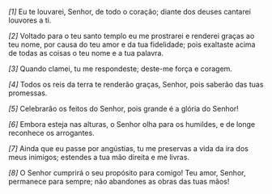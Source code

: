 *[1]* Eu te louvarei, Senhor, de todo o coração; diante dos deuses cantarei louvores a ti.

*[2]* Voltado para o teu santo templo eu me prostrarei e renderei graças ao teu nome, por causa do teu amor e da tua fidelidade; pois exaltaste acima de todas as coisas o teu nome e a tua palavra.

*[3]* Quando clamei, tu me respondeste; deste-me força e coragem.

*[4]* Todos os reis da terra te renderão graças, Senhor, pois saberão das tuas promessas.

*[5]* Celebrarão os feitos do Senhor, pois grande é a glória do Senhor!

*[6]* Embora esteja nas alturas, o Senhor olha para os humildes, e de longe reconhece os arrogantes.

*[7]* Ainda que eu passe por angústias, tu me preservas a vida da ira dos meus inimigos; estendes a tua mão direita e me livras.

*[8]* O Senhor cumprirá o seu propósito para comigo! Teu amor, Senhor, permanece para sempre; não abandones as obras das tuas mãos!

